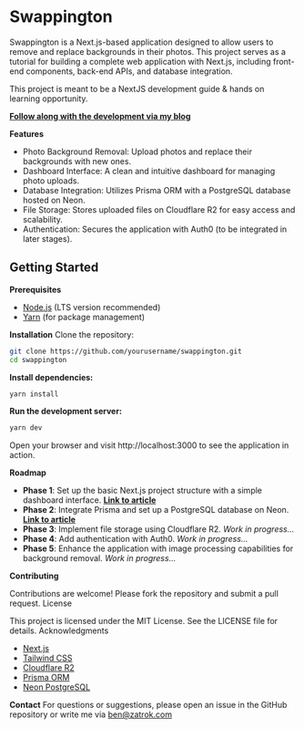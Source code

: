 # Swappington

Swappington is a Next.js-based application designed to allow users to remove and replace backgrounds in their photos. This project serves as a tutorial for building a complete web application with Next.js, including front-end components, back-end APIs, and database integration.

This project is meant to be a NextJS development guide & hands on learning opportunity. 

**[Follow along with the development via my blog](https://blog.zatrok.com/background-swapper-with-nextjs-part-i/)**

**Features**
- Photo Background Removal: Upload photos and replace their backgrounds with new ones.
- Dashboard Interface: A clean and intuitive dashboard for managing photo uploads.
- Database Integration: Utilizes Prisma ORM with a PostgreSQL database hosted on Neon.
- File Storage: Stores uploaded files on Cloudflare R2 for easy access and scalability.
- Authentication: Secures the application with Auth0 (to be integrated in later stages).

## Getting Started
**Prerequisites**

- [Node.js](https://nodejs.org/en) (LTS version recommended)
- [Yarn](https://yarnpkg.com/) (for package management)

**Installation**
Clone the repository:
```sh
git clone https://github.com/yourusername/swappington.git
cd swappington
```

**Install dependencies:**
```sh
yarn install
```

**Run the development server:**
```sh
yarn dev
```

Open your browser and visit http://localhost:3000 to see the application in action.

**Roadmap**

- **Phase 1**: Set up the basic Next.js project structure with a simple dashboard interface. **[Link to article](https://blog.zatrok.com/background-swapper-with-nextjs-part-i/)**
- **Phase 2**: Integrate Prisma and set up a PostgreSQL database on Neon.  **[Link to article](https://blog.zatrok.com/background-swapper-with-nextjs-part-ii/)**
- **Phase 3**: Implement file storage using Cloudflare R2. *Work in progress...*
- **Phase 4**: Add authentication with Auth0. *Work in progress...*
- **Phase 5**: Enhance the application with image processing capabilities for background removal. *Work in progress...*

**Contributing**

Contributions are welcome! Please fork the repository and submit a pull request.
License

This project is licensed under the MIT License. See the LICENSE file for details.
Acknowledgments

- [Next.js](https://nextjs.org/)
- [Tailwind CSS](https://tailwindcss.com/)
- [Cloudflare R2](https://www.cloudflare.com/en-gb/developer-platform/r2/)
- [Prisma ORM](https://www.prisma.io/)
- [Neon PostgreSQL](https://neon.tech/)

**Contact**
For questions or suggestions, please open an issue in the GitHub repository or write me via ben@zatrok.com
